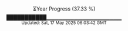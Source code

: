 <p align="center">
⏳Year Progress (37.33 %)<br>
███████████▁▁▁▁▁▁▁▁▁▁▁▁▁▁▁▁▁▁▁ <br>
<sub>Updated: Sat, 17 May 2025 06:03:42 GMT</sub>
</p>

